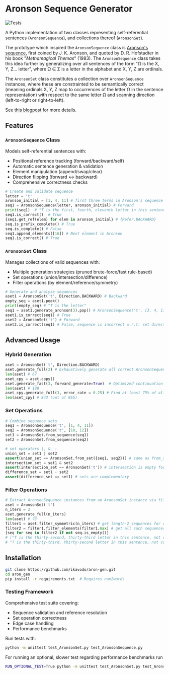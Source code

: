 # Aronson Sequence Generator

![Tests](https://img.shields.io/badge/tests-95%25%20coverage-green)

A Python implementation of two classes representing self-referential sentences (`AronsonSequence`), and collections thereof (`AronsonSet`). 

The prototype which inspired the `AronsonSequence` class is [Aronson's sequence](https://oeis.org/A005224), first coined by J. K. Aronson, and quoted by D. R. Hofstadter in his book "*Methamagical Themas*" (1983). The `AronsonSequence` class takes this idea further by generalizing over all sentences of the form "Ω is the X, Y, Z... letter", where Ω $\in$ Σ is a letter in the alphabet and X, Y, Z are ordinals.

The  `AronsonSet` class constitutes a collection over `AronsonSequence` instances, where these are constrainted to be semantically correct (meaning ordinals X, Y, Z map to occurrences of the letter Ω in the sentence representation) with respect to the same letter Ω and scanning direction (left-to-right or right-to-left).  

See [this blogpost](https://ikavodo.github.io/aronson-1/) for more details.

## Features

### `AronsonSequence` Class
Models self-referential sentences with:
- Positional reference tracking (forward/backward/self)
- Automatic sentence generation & validation
- Element manipulation (append/swap/clear)
- Direction flipping (forward ↔ backward)
- Comprehensive correctness checks

```python
# Create and validate sequence
letter = 't'
aronson_initial = [1, 4, 11] # first three terms in Aronson's sequence
seq1 = AronsonSequence(letter, aronson_initial) # Forward
print(seq1)  # "T is the first, fourth, eleventh letter in this sentence, not counting commas and spaces"
seq1.is_correct()  # True
{seq1.get_ref(elem) for elem in aronson_initial} # {Refer.BACKWARD}
seq.is_prefix_complete() # True
seq.is_complete() # False
seq1.append_elements([16]) # Next element in Aronson
seq1.is_correct() # True
```

### `AronsonSet` Class
Manages collections of valid sequences with:

- Multiple generation strategies (pruned brute-force/fast rule-based)
- Set operations (union/intersection/difference)
- Filter operations (by element/reference/symmetry)

```python
# Generate and analyze sequences
aset1 = AronsonSet('t', Direction.BACKWARD) # Backward
empty_seq = aset1.peek() 
print(empty_seq) # "T is the letter"
seq1 = aset1.generate_aronson(3).pop() # AronsonSequence('t', [3, 4, 11], Direction.BACKWARD)
aset1.is_correct(seq1) # True
aset2 = AronsonSet('t') # Forward
aset2.is_correct(seq1) # False, sequence is incorrect w.r.t. set direction
```

## Advanced Usage
### Hybrid Generation
```python
aset = AronsonSet('t', Direction.BACKWARD)
aset.generate_full(2) # Exhaustively generate all correct AronsonSequences up to length 2
len(aset) # 67
aset_cpy = aset.copy()
aset.generate_fast(3, forward_generate=True)  # Optimized continuation to sequences of length 3
len(aset) # 198
aset_cpy.generate_full(3, error_rate = 0.25) # Find at least 75% of all correct sequences
len(aset_cpy) # 843 (out of 955)
```

### Set Operations
```python
# Combine sequence sets
seq1 = AronsonSequence('t', [1, 4, 11])
seq2 = AronsonSequence('t', [10, 12])
set1 = AronsonSet.from_sequence(seq1)
set2 = AronsonSet.from_sequence(seq2) 

# set operators |, &, -
union_set = set1 | set2
assert(union_set == AronsonSet.from_set({seq1, seq2})) # same as from_set() constructor 
intersection_set = set1 & set2 
assert(intersection_set == AronsonSet('t')) # intersection is empty forward set
difference_set = set1 - set2 
assert(difference_set == set1) # sets are complementary
```

### Filter Operations
```python
# Extract AronsonSequence instances from an AronsonSet instance via filtering
aset = AronsonSet('t')
n_iters = 2
aset.generate_full(n_iters)
len(aset) # 73 
filter1 = aset.filter_symmetric(n_iters) # get length-2 sequences for which all permutations also in set
filter2 = filter1.filter_elements(filter1.max) # get all such sequences containing maximum element
[seq for seq in filter2 if not seq.is_empty()]
# ["T is the thirty-second, thirty-third letter in this sentence, not counting commas and spaces",
# "T is the thirty-third, thirty-second letter in this sentence, not counting commas and spaces"]
```

## Installation
```bash
git clone https://github.com/ikavodo/aron-gen.git
cd aron_gen
pip install -r requirements.txt  # Requires num2words
```

### Testing Framework

Comprehensive test suite covering:

- Sequence validation and reference resolution
- Set operation correctness
- Edge case handling
- Performance benchmarks

Run tests with:
```bash
python -m unittest test_AronsonSet.py test_AronsonSequence.py
```
For running an optional, slower test regarding performance benchmarks run
```bash
RUN_OPTIONAL_TEST=True python -m unittest test_AronsonSet.py test_AronsonSequence.py
```

